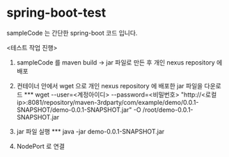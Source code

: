 # spring-boot-test

sampleCode 는 간단한 spring-boot 코드 입니다.

<테스트 작업 진행>
1. sampleCode 를 maven build -> jar 파일로 만든 후 개인 nexus repository 에 배포

2. 컨테이너 안에서 wget 으로 개인 nexus repository 에 배포한 jar 파일을 다운로드
*** wget --user=<계정아이디> --password=<비밀번호> "http://<로컬ip>:8081/repository/maven-3rdparty/com/example/demo/0.0.1-SNAPSHOT/demo-0.0.1-SNAPSHOT.jar" -O /root/demo-0.0.1-SNAPSHOT.jar

3. jar 파일 실행 
*** java -jar demo-0.0.1-SNAPSHOT.jar

4. NodePort 로 연결
